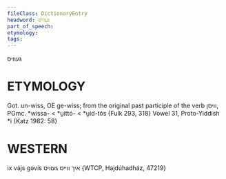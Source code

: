 ```yaml
---
fileClass: DictionaryEntry
headword: געוויס
part_of_speech: 
etymology: 
tags: 
---
```

געוויס

ETYMOLOGY
===========
Got. un-wiss, OE ge-wiss; from the original past participle of the verb וויסן, PGmc. *wissa- < *u̯ittó- < *u̯id-tós
{Fulk 293, 318}
Vowel 31, Proto-Yiddish *i
{Katz 1982: 58}

WESTERN
========

ix vájs gəvís איך ווייס געוויס {WTCP, Hajdúhadház, 47219}
